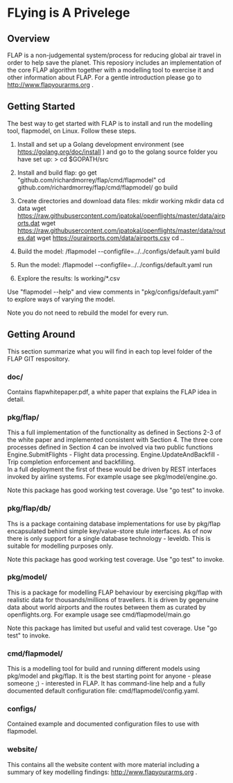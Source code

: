 # FLying is A Privelege

## Overview
FLAP is a non-judgemental system/process for reducing global air travel in order to help save the planet. This reposiory includes an implementation of the core FLAP algorithm together with a modelling tool to exercise it and other information about FLAP. For a gentle introduction please go to http://www.flapyourarms.org . 

## Getting Started
The best way to get started with FLAP is to install and run the modelling tool, flapmodel, on Linux. Follow these steps.

1. Install and set up a Golang development environment (see https://golang.org/doc/install ) and go to the golang source folder you have set up:
		> cd $GOPATH/src	

2. Install and build flap:
		go get "github.com/richardmorrey/flap/cmd/flapmodel"
		cd github.com/richardmorrey/flap/cmd/flapmodel/
		go build

3. Create directories and download data files:
		mkdir working
		mkdir data
		cd data
		wget https://raw.githubusercontent.com/jpatokal/openflights/master/data/airports.dat
  		wget https://raw.githubusercontent.com/jpatokal/openflights/master/data/routes.dat
  		wget https://ourairports.com/data/airports.csv
		cd ..

4. Build the model:
		/flapmodel --configfile=../../configs/default.yaml build

5. Run the model:
		/flapmodel --configfile=../../configs/default.yaml run

6. Explore the results:
		ls working/*.csv

Use "flapmodel --help" and view comments in "pkg/configs/default.yaml" to explore ways of varying the model.

Note you do not need to rebuild the model for every run.

## Getting Around

This section summarize what you will find in each top level folder of the FLAP GIT respository.

### doc/
Contains flapwhitepaper.pdf, a white paper that explains the FLAP idea in detail.

### pkg/flap/
This a full implementation of the functionality as defined in Sections 2-3 of the white paper and implemented consistent with Section 4. The three core processes defined in Section 4 can be involved via two public functions 
	Engine.SubmitFlights - Flight data processing.
	Engine.UpdateAndBackfill - Trip completion enforcement and backfilling.		       		
In a full deployment the first of these would be driven by REST interfaces invoked by airline systems. For example usage see pkg/model/engine.go.

Note this package has good working test coverage. Use "go test" to invoke.

### pkg/flap/db/
Ths is a package containing database implementations for use by pkg/flap encapsulated behind simple key/value-store stule interfaces. As of now there is only support for a single database technology - leveldb. This is suitable for modelling purposes only.

Note this package has good working test coverage. Use "go test" to invoke.

### pkg/model/
This is a package for modelling FLAP behaviour by exercising pkg/flap with realistic data for thousands/millions of travellers. It is driven by gegenuine data about world airports and the routes between them as curated by openflights.org. For example usage see cmd/flapmodel/main.go 

Note this package has limited but useful and valid test coverage. Use "go test" to invoke.

### cmd/flapmodel/
This is a modelling tool for build and running different models using pkg/model and pkg/flap. It is the best starting point for anyone - please someone ;) - interested in FLAP. It has command-line help and a fully documented default configuration file: cmd/flapmodel/config.yaml.

### configs/
Contained example and documented configuration files to use with flapmodel.

### website/
This contains all the website content with more material including a summary of key modelling findings: http://www.flapyourarms.org .
